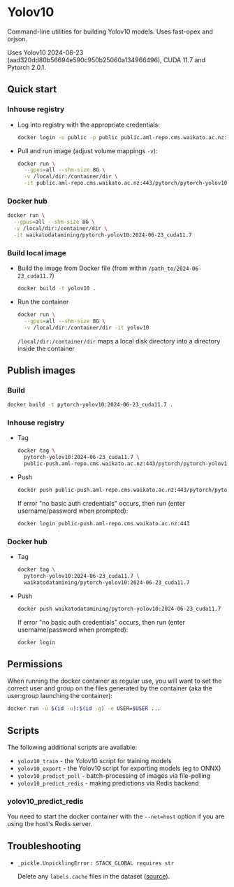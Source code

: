 # Yolov10

Command-line utilities for building Yolov10 models.  Uses fast-opex and orjson.

Uses Yolov10 2024-06-23 (aad320dd80b56694e590c950b25060a134966496), CUDA 11.7 and Pytorch 2.0.1.


## Quick start

### Inhouse registry

* Log into registry with the appropriate credentials:

  ```bash
  docker login -u public -p public public.aml-repo.cms.waikato.ac.nz:443 
  ```

* Pull and run image (adjust volume mappings `-v`):

  ```bash
  docker run \
    --gpus=all --shm-size 8G \
    -v /local/dir:/container/dir \
    -it public.aml-repo.cms.waikato.ac.nz:443/pytorch/pytorch-yolov10:2024-06-23_cuda11.7
  ```

### Docker hub

  ```bash
  docker run \
    --gpus=all --shm-size 8G \
    -v /local/dir:/container/dir \
    -it waikatodatamining/pytorch-yolov10:2024-06-23_cuda11.7
  ```


### Build local image

* Build the image from Docker file (from within `/path_to/2024-06-23_cuda11.7`)

  ```bash
  docker build -t yolov10 .
  ```
  
* Run the container

  ```bash
  docker run \
    --gpus=all --shm-size 8G \
    -v /local/dir:/container/dir -it yolov10
  ```
  `/local/dir:/container/dir` maps a local disk directory into a directory inside the container


## Publish images

### Build

```bash
docker build -t pytorch-yolov10:2024-06-23_cuda11.7 .
```

### Inhouse registry  
  
* Tag

  ```bash
  docker tag \
    pytorch-yolov10:2024-06-23_cuda11.7 \
    public-push.aml-repo.cms.waikato.ac.nz:443/pytorch/pytorch-yolov10:2024-06-23_cuda11.7
  ```
  
* Push

  ```bash
  docker push public-push.aml-repo.cms.waikato.ac.nz:443/pytorch/pytorch-yolov10:2024-06-23_cuda11.7
  ```
  If error "no basic auth credentials" occurs, then run (enter username/password when prompted):
  
  ```bash
  docker login public-push.aml-repo.cms.waikato.ac.nz:443
  ```

### Docker hub  
  
* Tag

  ```bash
  docker tag \
    pytorch-yolov10:2024-06-23_cuda11.7 \
    waikatodatamining/pytorch-yolov10:2024-06-23_cuda11.7
  ```
  
* Push

  ```bash
  docker push waikatodatamining/pytorch-yolov10:2024-06-23_cuda11.7
  ```
  If error "no basic auth credentials" occurs, then run (enter username/password when prompted):
  
  ```bash
  docker login
  ```


## Permissions

When running the docker container as regular use, you will want to set the correct
user and group on the files generated by the container (aka the user:group launching
the container):

```bash
docker run -u $(id -u):$(id -g) -e USER=$USER ...
```


## Scripts

The following additional scripts are available:

* `yolov10_train` - the Yolov10 script for training models
* `yolov10_export` - the Yolov10 script for exporting models (eg to ONNX)
* `yolov10_predict_poll` - batch-processing of images via file-polling
* `yolov10_predict_redis` - making predictions via Redis backend


### yolov10_predict_redis
 
You need to start the docker container with the `--net=host` option if you are using the host's Redis server.


## Troubleshooting

* `_pickle.UnpicklingError: STACK_GLOBAL requires str`

  Delete any `labels.cache` files in the dataset ([source](https://github.com/WongKinYiu/yolov10/issues/163)).
